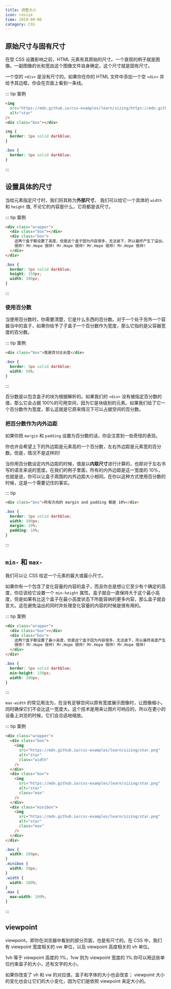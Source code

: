 ```yaml
---
title: 调整大小
icon: resize
time: 2019-09-06
category: CSS
---
```


## 原始尺寸与固有尺寸

在受 CSS 设置影响之前，HTML 元素有其原始的尺寸。一个直观的例子就是图像。一副图像的长和宽由这个图像文件自身确定。这个尺寸就是固有尺寸。

一个空的 `<div>` 是没有尺寸的。如果你在你的 HTML 文件中添加一个空 `<div>` 并给予其边框，你会在页面上看到一条线。

::: tip 案例

```html
<img
  src="https://mdn.github.io/css-examples/learn/sizing/https://mdn.github.io/css-examples/learn/sizing/star.png"
  alt="star"
/>
<div class="box"></div>
```

```css
img {
  border: 5px solid darkblue;
}

.box {
  border: 5px solid darkblue;
}
```

:::

## 设置具体的尺寸

当给元素指定尺寸时，我们将其称为**外部尺寸**。 我们可以给它一个具体的 `width` 和 `height` 值, 不论它的内容是什么，它将都是该尺寸。

::: tip 案例

```html
<div class="wrapper">
  <div class="box"></div>
  <div class="box">
    这两个盒子都设置了高度，但是这个盒子因为内容很多，无法装下，所以最终产生了溢出。Mr.Hope
    很帅! Mr.Hope 很帅! Mr.Hope 很帅! Mr.Hope 很帅! Mr.Hope 很帅!
  </div>
</div>
```

```css
.box {
  border: 5px solid darkblue;
  height: 150px;
  width: 200px;
}
```

:::

### 使用百分数

当使用百分数时，你需要清楚，它是什么东西的百分数。对于一个处于另外一个容器当中的盒子，如果你给予了子盒子一个百分数作为宽度，那么它指的是父容器宽度的百分数。

::: tip 案例

```html
<div class="box">我是百分比长度</div>
```

```css
.box {
  border: 5px solid darkblue;
  width: 50%;
}
```

:::

百分数是以包含盒子的块为根据解析的。如果我们的 `<div>` 没有被指定百分数的值，那么它会占据 100%的可用空间，因为它是块级别的元素。如果我们给了它一个百分数作为宽度，那么这就是它原来情况下可以占据空间的百分数。

### 把百分数作为内外边距

如果你把 `margin` 和 `padding` 设置为百分数的话，你会注意到一些奇怪的表现。

你也许会希望上下的外边距是元素高的一个百分数，左右外边距是元素宽的百分数。但是，情况不是这样的!

当你用百分数设定内外边距的时候，值是以**内联尺寸**进行计算的，也即对于左右书写的语言来说的宽度。在我们的例子里面，所有的内外边距是这一宽度的 10%，也就是说，你可以让盒子周围的内外边距大小相同。在你以这种方式使用百分数的时候，这是一个需要记住的事实。

::: tip

```html
<div class="box">所有方向的 margin and padding 都是 10%</div>
```

```css
.box {
  border: 5px solid darkblue;
  width: 300px;
  margin: 10%;
  padding: 10%;
}
```

:::

## `min-` 和 `max-`

我们可以让 CSS 给定一个元素的最大或最小尺寸。

如果你有一个包含了变化容量的内容的盒子，而且你总是想让它至少有个确定的高度，你应该给它设置一个 `min-height` 属性。盒子就会一直保持大于这个最小高度，但是如果有比这个盒子在最小高度状态下所能容纳的更多内容，那么盒子就会变大。这在避免溢出的同时并处理变化容量的内容的时候是很有用的。

::: tip 案例

```html
<div class="wrapper">
  <div class="box"></div>
  <div class="box">
    这两个盒子都设置了最小高度，但是这个盒子因为内容很多，无法装下，所以最终高度产生了扩大。Mr.Hope
    很帅! Mr.Hope 很帅! Mr.Hope 很帅! Mr.Hope 很帅! Mr.Hope 很帅!
  </div>
</div>
```

```css
.box {
  border: 5px solid darkblue;
  min-height: 150px;
  width: 200px;
}
```

:::

`max-width` 的常见用法为，在没有足够空间以原有宽度展示图像时，让图像缩小，同时确保它们不会比这一宽度大。这个技术是用来让图片可响应的，所以在更小的设备上浏览的时候，它们会合适地缩放。

::: tip 案例

```html
<div class="wrapper">
  <div class="box">
    <img
      src="https://mdn.github.io/css-examples/learn/sizing/star.png"
      alt="star"
      class="width"
    />
  </div>
  <div class="box">
    <img
      src="https://mdn.github.io/css-examples/learn/sizing/star.png"
      alt="star"
      class="max"
    />
  </div>
  <div class="minibox">
    <img
      src="https://mdn.github.io/css-examples/learn/sizing/star.png"
      alt="star"
      class="max"
    />
  </div>
</div>
```

```css
.box {
  width: 200px;
}
.minibox {
  width: 50px;
}
.width {
  width: 100%;
}
.max {
  max-width: 100%;
}
```

:::

## viewpoint

viewpoint，即你在浏览器中看到的部分页面，也是有尺寸的。在 CSS 中，我们有 viewpoint 宽度相关的 vw 单位，以及 viewpoint 高度相关的 vh 单位。

1vh 等于 viewpoint 高度的 1%，1vw 则为 viewpoint 宽度的 1%.你可以用这些单位约束盒子的大小，还有文字的大小。

如果你改变了 vh 和 vw 的对应值，盒子和字体的大小也会改变； viewpoint 大小的变化也会让它们的大小变化，因为它们是依照 viewpoint 来定大小的。
